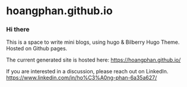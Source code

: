 # hoangphan.github.io
### Hi there 
This is a space to write mini blogs, using hugo & Bilberry Hugo Theme. Hosted on Github pages. 

The current generated site is hosted here: https://hoangphan.github.io/

If you are interested in a discussion, please reach out on LinkedIn. https://www.linkedin.com/in/ho%C3%A0ng-phan-6a35a627/